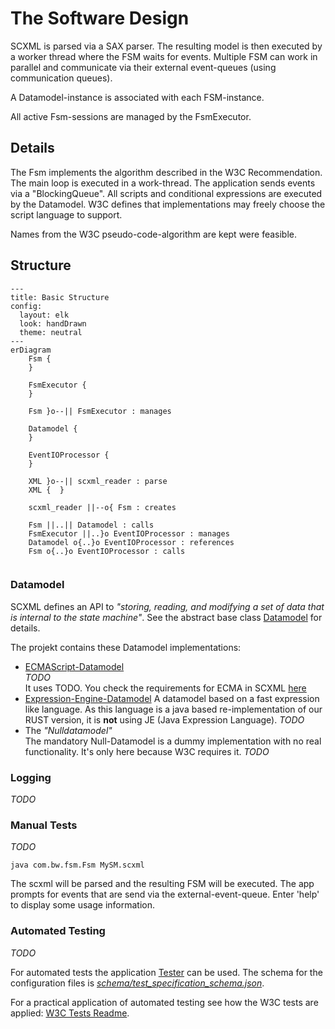 # The Software Design

SCXML is parsed via a SAX parser.
The resulting model is then executed by a worker thread where the FSM waits for events.
Multiple FSM can work in parallel and communicate via their external event-queues (using communication queues).

A Datamodel-instance is associated with each FSM-instance.

All active Fsm-sessions are managed by the FsmExecutor. 

## Details

The Fsm implements the algorithm described in the W3C Recommendation. The main loop is executed in a work-thread. The application sends events via a "BlockingQueue".
All scripts and conditional expressions are executed by the Datamodel. W3C defines that implementations may freely choose the script language to support. 

Names from the W3C pseudo-code-algorithm are kept were feasible.

## Structure

```mermaid
---
title: Basic Structure
config:
  layout: elk
  look: handDrawn
  theme: neutral
---
erDiagram
    Fsm {
    }

    FsmExecutor {
    }

    Fsm }o--|| FsmExecutor : manages

    Datamodel {
    }
    
    EventIOProcessor {
    }

    XML }o--|| scxml_reader : parse
    XML {  }

    scxml_reader ||--o{ Fsm : creates   

    Fsm ||..|| Datamodel : calls
    FsmExecutor ||..}o EventIOProcessor : manages
    Datamodel o{..}o EventIOProcessor : references
    Fsm o{..}o EventIOProcessor : calls
 
```

### Datamodel 

SCXML defines an API to _"storing, reading, and modifying a set of data that is internal to the state machine"_.
See the abstract base class [Datamodel](src/main/java/com/bw/fsm/datamodel/Datamodel.java) for details.

The projekt contains these Datamodel implementations:
+ [ECMAScript-Datamodel](src/main/java/com/bw/fsm/datamodel/ECMADatamodel.java)</br>
  _TODO_<br>
  It uses TODO. You check the requirements for ECMA in SCXML [here](https://www.w3.org/TR/scxml/#ecma-profile)
+ [Expression-Engine-Datamodel](src/main/java/com/bw/fsm/datamodel/ExpressionEngine.java)
  A datamodel based on a fast expression like language. As this language is a java based re-implementation of our RUST version,
  it is __not__ using JE (Java Expression Language).
  _TODO_<br>
+ The _"Nulldatamodel"_</br>
  The mandatory Null-Datamodel is a dummy implementation with no real functionality.
  It's only here because W3C requires it.
  _TODO_<br>

### Logging

_TODO_

### Manual Tests

_TODO_

`java com.bw.fsm.Fsm MySM.scxml`

The scxml will be parsed and the resulting FSM will be executed. The app prompts for events that are send via the external-event-queue. Enter 'help' to display some usage
information.

### Automated Testing

_TODO_

For automated tests the application [Tester](src/test/java/com/bw/fsm/Tester.java) can be used. 
The schema for the configuration files is _[schema/test_specification_schema.json](schema/test_specification_schema.json)_.

For a practical application of automated testing see how the W3C tests are applied:
[W3C Tests Readme](W3C_TESTS_README.md).
